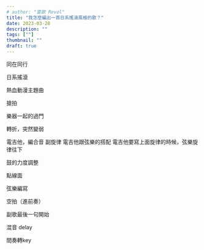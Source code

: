 ```yaml
---
# author: "雷歐 Revol"
title: "我怎麼編出一首日系搖滾風格的歌？"
date: 2023-03-28
description: "" 
tags: [""]
thumbnail: ""
draft: true
---
```


同在同行

日系搖滾

熱血動漫主題曲

搶拍

樂器一起的過門

轉折，突然變弱

電吉他，編合音
副旋律
電吉他跟弦樂的搭配
電吉他要寫上面旋律的時候，弦樂旋律往下

鼓的力度調整

點線面

弦樂編寫

空拍（進前奏）

副歌最後一句開始





混音 delay

間奏轉key
